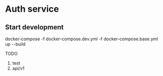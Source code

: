 # Auth service

## Start development
  docker-compose -f docker-compose.dev.yml -f docker-compose.base.yml up --build

TODO
1. test
5. api/v1

